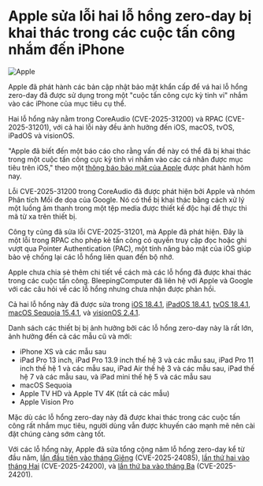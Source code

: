 # Apple sửa lỗi hai lỗ hổng zero-day bị khai thác trong các cuộc tấn công nhắm đến iPhone

![Apple](https://www.bleepstatic.com/content/hl-images/2023/12/01/back.jpg)

Apple đã phát hành các bản cập nhật bảo mật khẩn cấp để vá hai lỗ hổng zero-day đã được sử dụng trong một "cuộc tấn công cực kỳ tinh vi" nhắm vào các iPhone của mục tiêu cụ thể.

Hai lỗ hổng này nằm trong CoreAudio (CVE-2025-31200) và RPAC (CVE-2025-31201), với cả hai lỗi này đều ảnh hưởng đến iOS, macOS, tvOS, iPadOS và visionOS.

"Apple đã biết đến một báo cáo cho rằng vấn đề này có thể đã bị khai thác trong một cuộc tấn công cực kỳ tinh vi nhắm vào các cá nhân được mục tiêu trên iOS," theo một [thông báo bảo mật của Apple](https://support.apple.com/en-us/122282) được phát hành hôm nay.

Lỗi CVE-2025-31200 trong CoreAudio đã được phát hiện bởi Apple và nhóm Phân tích Mối đe dọa của Google. Nó có thể bị khai thác bằng cách xử lý một luồng âm thanh trong một tệp media được thiết kế độc hại để thực thi mã từ xa trên thiết bị.

Công ty cũng đã sửa lỗi CVE-2025-31201, mà Apple đã phát hiện. Đây là một lỗi trong RPAC cho phép kẻ tấn công có quyền truy cập đọc hoặc ghi vượt qua Pointer Authentication (PAC), một tính năng bảo mật của iOS giúp bảo vệ chống lại các lỗ hổng liên quan đến bộ nhớ.

Apple chưa chia sẻ thêm chi tiết về cách mà các lỗ hổng đã được khai thác trong các cuộc tấn công. BleepingComputer đã liên hệ với Apple và Google với các câu hỏi về các lỗ hổng nhưng chưa nhận được phản hồi.

Cả hai lỗ hổng này đã được sửa trong [iOS 18.4.1](https://support.apple.com/en-us/122282), [iPadOS 18.4.1](https://support.apple.com/en-us/122282), [tvOS 18.4.1](https://support.apple.com/en-us/122401), [macOS Sequoia 15.4.1](https://support.apple.com/en-us/122400), và [visionOS 2.4.1](https://support.apple.com/en-us/122402).

Danh sách các thiết bị bị ảnh hưởng bởi các lỗ hổng zero-day này là rất lớn, ảnh hưởng đến cả các mẫu cũ và mới:

* iPhone XS và các mẫu sau
* iPad Pro 13 inch, iPad Pro 13.9 inch thế hệ 3 và các mẫu sau, iPad Pro 11 inch thế hệ 1 và các mẫu sau, iPad Air thế hệ 3 và các mẫu sau, iPad thế hệ 7 và các mẫu sau, và iPad mini thế hệ 5 và các mẫu sau
* macOS Sequoia
* Apple TV HD và Apple TV 4K (tất cả các mẫu)
* Apple Vision Pro

Mặc dù các lỗ hổng zero-day này đã được khai thác trong các cuộc tấn công rất nhắm mục tiêu, người dùng vẫn được khuyến cáo mạnh mẽ nên cài đặt chúng càng sớm càng tốt.

Với các lỗ hổng này, Apple đã sửa tổng cộng năm lỗ hổng zero-day kể từ đầu năm, [lần đầu tiên vào tháng Giêng](https://www.bleepingcomputer.com/news/apple/apple-fixes-first-zero-day-bug-exploited-in-attacks-this-year/) (CVE-2025-24085), [lần thứ hai vào tháng Hai](https://www.bleepingcomputer.com/news/apple/apple-fixes-zero-day-exploited-in-extremely-sophisticated-attacks/) (CVE-2025-24200), và [lần thứ ba vào tháng Ba](https://www.bleepingcomputer.com/news/apple/apple-fixes-webkit-zero-day-exploited-in-extremely-sophisticated-attacks/) (CVE-2025-24201).